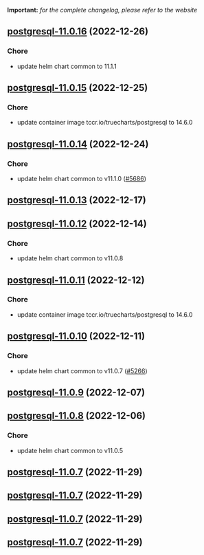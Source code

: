 **Important:**
*for the complete changelog, please refer to the website*




## [postgresql-11.0.16](https://github.com/truecharts/charts/compare/postgresql-11.0.15...postgresql-11.0.16) (2022-12-26)

### Chore

- update helm chart common to 11.1.1
  
  


## [postgresql-11.0.15](https://github.com/truecharts/charts/compare/postgresql-11.0.14...postgresql-11.0.15) (2022-12-25)

### Chore

- update container image tccr.io/truecharts/postgresql to 14.6.0
  
  


## [postgresql-11.0.14](https://github.com/truecharts/charts/compare/postgresql-11.0.13...postgresql-11.0.14) (2022-12-24)

### Chore

- update helm chart common to v11.1.0 ([#5686](https://github.com/truecharts/charts/issues/5686))
  
  


## [postgresql-11.0.13](https://github.com/truecharts/charts/compare/postgresql-11.0.12...postgresql-11.0.13) (2022-12-17)




## [postgresql-11.0.12](https://github.com/truecharts/charts/compare/postgresql-11.0.11...postgresql-11.0.12) (2022-12-14)

### Chore

- update helm chart common to v11.0.8
  
  


## [postgresql-11.0.11](https://github.com/truecharts/charts/compare/postgresql-11.0.10...postgresql-11.0.11) (2022-12-12)

### Chore

- update container image tccr.io/truecharts/postgresql to 14.6.0
  
  


## [postgresql-11.0.10](https://github.com/truecharts/charts/compare/postgresql-11.0.9...postgresql-11.0.10) (2022-12-11)

### Chore

- update helm chart common to v11.0.7 ([#5266](https://github.com/truecharts/charts/issues/5266))
  
  


## [postgresql-11.0.9](https://github.com/truecharts/charts/compare/postgresql-11.0.8...postgresql-11.0.9) (2022-12-07)




## [postgresql-11.0.8](https://github.com/truecharts/charts/compare/postgresql-11.0.7...postgresql-11.0.8) (2022-12-06)

### Chore

- update helm chart common to v11.0.5
  
  


## [postgresql-11.0.7](https://github.com/truecharts/charts/compare/postgresql-11.0.5...postgresql-11.0.7) (2022-11-29)




## [postgresql-11.0.7](https://github.com/truecharts/charts/compare/postgresql-11.0.5...postgresql-11.0.7) (2022-11-29)




## [postgresql-11.0.7](https://github.com/truecharts/charts/compare/postgresql-11.0.5...postgresql-11.0.7) (2022-11-29)




## [postgresql-11.0.7](https://github.com/truecharts/charts/compare/postgresql-11.0.5...postgresql-11.0.7) (2022-11-29)




